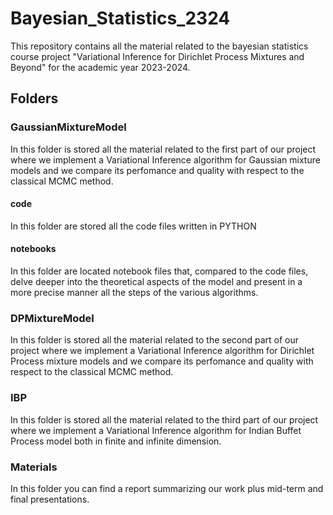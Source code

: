 # Bayesian_Statistics_2324
This repository contains all the material related to the bayesian statistics course project "Variational Inference for Dirichlet Process Mixtures and Beyond" for the academic year 2023-2024.
## Folders ##
### GaussianMixtureModel ###
In this folder is stored all the material related to the first part of our project where we implement a Variational Inference algorithm for Gaussian mixture models and we compare its perfomance and quality with respect to the classical MCMC method.
#### code ####
In this folder are stored all the code files written in PYTHON
#### notebooks ####
In this folder are located notebook files that, compared to the code files, delve deeper into the theoretical aspects of the model and present in a more precise manner all the steps of the various algorithms.
### DPMixtureModel ###
In this folder is stored all the material related to the second part of our project where we implement a Variational Inference algorithm for Dirichlet Process mixture models and we compare its perfomance and quality with respect to the classical MCMC method.
### IBP ###
In this folder is stored all the material related to the third part of our project where we implement a Variational Inference algorithm for Indian Buffet Process model both in finite and infinite dimension.
### Materials ###
In this folder you can find a report summarizing our work plus mid-term and final presentations.
